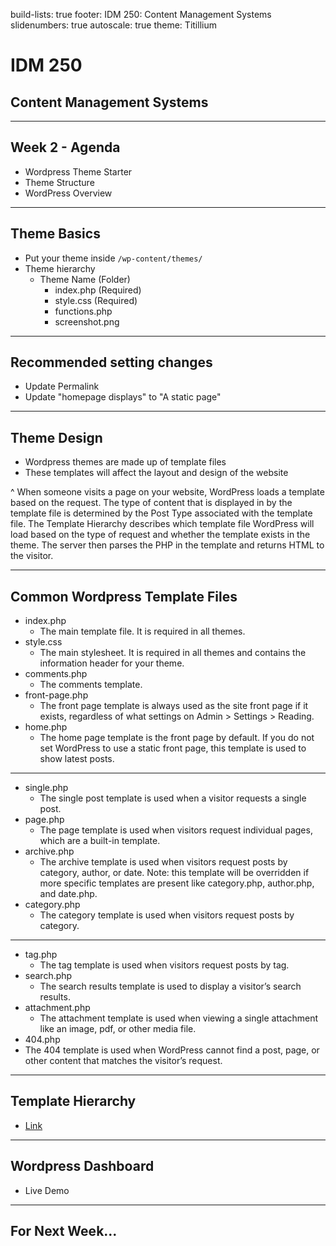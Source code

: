 build-lists: true
footer: IDM 250: Content Management Systems
slidenumbers: true
autoscale: true
theme: Titillium

# IDM 250
## Content Management Systems

---
## Week 2 - Agenda
- Wordpress Theme Starter
- Theme Structure
- WordPress Overview


---
## Theme Basics
- Put your theme inside `/wp-content/themes/`
- Theme hierarchy
    - Theme Name (Folder)
        - index.php (Required)
        - style.css (Required)
        - functions.php
        - screenshot.png

---

## Recommended setting changes
- Update Permalink
- Update "homepage displays" to "A static page"


---



## Theme Design
- Wordpress themes are made up of template files
- These templates will affect the layout and design of the website

^ When someone visits a page on your website, WordPress loads a template based on the request. The type of content that is displayed in by the template file is determined by the Post Type associated with the template file.  The Template Hierarchy describes which template file WordPress will load based on the type of request and whether the template exists in the theme. The server then parses the PHP in the template and returns HTML to the visitor.

---
## Common Wordpress Template Files
- index.php
    - The main template file. It is required in all themes.
- style.css
    - The main stylesheet. It is required in all themes and contains the information header for your theme.
- comments.php
    - The comments template.
- front-page.php
    - The front page template is always used as the site front page if it exists, regardless of what settings on Admin > Settings > Reading.
- home.php
    - The home page template is the front page by default. If you do not set WordPress to use a static front page, this template is used to show latest posts.

---
- single.php
    - The single post template is used when a visitor requests a single post.
- page.php
    - The page template is used when visitors request individual pages, which are a built-in template.
- archive.php
    - The archive template is used when visitors request posts by category, author, or date. Note: this template will be overridden if more specific templates are present like category.php, author.php, and date.php.
- category.php
    - The category template is used when visitors request posts by category.

---
- tag.php
    - The tag template is used when visitors request posts by tag.
- search.php
    - The search results template is used to display a visitor’s search results.
- attachment.php
    - The attachment template is used when viewing a single attachment like an image, pdf, or other media file.
- 404.php
- The 404 template is used when WordPress cannot find a post, page, or other content that matches the visitor’s request.

--- 
##  Template Hierarchy
- [Link](https://wphierarchy.com/)

---
## Wordpress Dashboard
- Live Demo

---
## For Next Week...
